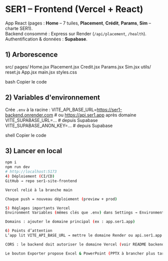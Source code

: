 # SER1 – Frontend (Vercel + React)

App React (pages : **Home** – 7 tuiles, **Placement**, **Crédit**, **Params**, **Sim** – charte SER1).  
Backend consommé : Express sur Render (`/api/placement`, `/health`).  
Authentification & données : **Supabase**.

## 1) Arborescence
src/
pages/
Home.jsx
Placement.jsx
Credit.jsx
Params.jsx
Sim.jsx
utils/
reset.js
App.jsx
main.jsx
styles.css

bash
Copier le code

## 2) Variables d'environnement
Crée `.env` à la racine :
VITE_API_BASE_URL=https://ser1-backend.onrender.com # ou https://api.ser1.app après domaine
VITE_SUPABASE_URL=... # depuis Supabase
VITE_SUPABASE_ANON_KEY=... # depuis Supabase

shell
Copier le code

## 3) Lancer en local
```bash
npm i
npm run dev
# http://localhost:5173
4) Déploiement (CI/CD)
GitHub → repo ser1-site-frontend

Vercel relié à la branche main

Chaque push = nouveau déploiement (preview + prod)

5) Réglages importants Vercel
Environment Variables (mêmes clés que .env) dans Settings → Environment Variables

Domains : ajouter le domaine principal (ex : app.ser1.app)

6) Points d’attention
L’app lit VITE_API_BASE_URL → mettre le domaine Render ou api.ser1.app

CORS : le backend doit autoriser le domaine Vercel (voir README backend)

Le bouton Exporter propose Excel & PowerPoint (PPTX à brancher plus tard)

